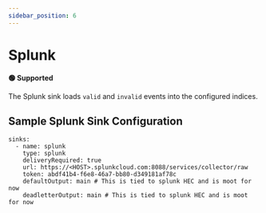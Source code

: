 ```yaml
---
sidebar_position: 6
---
```


# Splunk

**🟢 Supported**

The Splunk sink loads `valid` and `invalid` events into the configured indices.


## Sample Splunk Sink Configuration

```
sinks:
  - name: splunk
    type: splunk
    deliveryRequired: true
    url: https://<HOST>.splunkcloud.com:8088/services/collector/raw
    token: abdf41b4-f6e8-46a7-bb80-d349181af78c
    defaultOutput: main # This is tied to splunk HEC and is moot for now
    deadletterOutput: main # This is tied to splunk HEC and is moot for now
```
